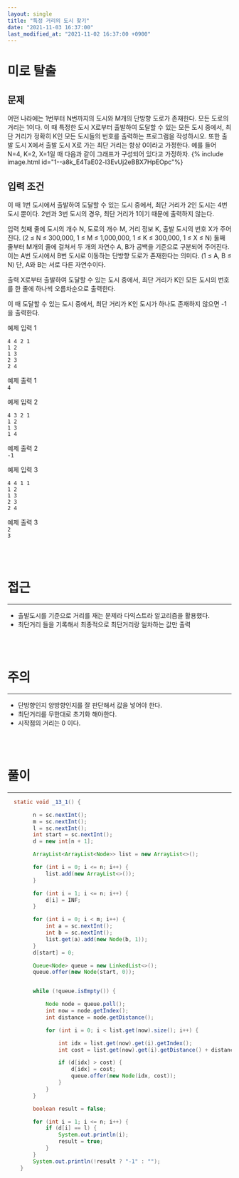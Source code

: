 ```yaml
---
layout: single
title: "특정 거리의 도시 찾기"
date: "2021-11-03 16:37:00"
last_modified_at: "2021-11-02 16:37:00 +0900"
---
```

미로 탈출
===



문제
---
어떤 나라에는 1번부터 N번까지의 도시와 M개의 단방향 도로가 존재한다. 모든 도로의 거리는 1이다.
이 때 특정한 도시 X로부터 출발하여 도달할 수 있는 모든 도시 중에서, 최단 거리가 정확히 K인 모든 도시들의 번호를 출력하는 프로그램을 작성하시오. 또한 출발 도시 X에서 출발 도시 X로 가는 최단 거리는 항상 0이라고 가정한다.
예를 들어 N=4, K=2, X=1일 때 다음과 같이 그래프가 구성되어 있다고 가정하자.
{% include image.html id="1--a8k_E4TaE02-l3EvUj2eBBX7HpEOpc"%}

입력 조건
---
이 때 1번 도시에서 출발하여 도달할 수 있는 도시 중에서, 최단 거리가 2인 도시는 4번 도시 뿐이다.  2번과 3번 도시의 경우, 최단 거리가 1이기 때문에 출력하지 않는다.

입력
첫째 줄에 도시의 개수 N, 도로의 개수 M, 거리 정보 K, 출발 도시의 번호 X가 주어진다. (2 ≤ N ≤ 300,000, 1 ≤ M ≤ 1,000,000, 1 ≤ K ≤ 300,000, 1 ≤ X ≤ N) 둘째 줄부터 M개의 줄에 걸쳐서 두 개의 자연수 A, B가 공백을 기준으로 구분되어 주어진다. 이는 A번 도시에서 B번 도시로 이동하는 단방향 도로가 존재한다는 의미다. (1 ≤ A, B ≤ N) 단, A와 B는 서로 다른 자연수이다.

출력
X로부터 출발하여 도달할 수 있는 도시 중에서, 최단 거리가 K인 모든 도시의 번호를 한 줄에 하나씩 오름차순으로 출력한다.

이 때 도달할 수 있는 도시 중에서, 최단 거리가 K인 도시가 하나도 존재하지 않으면 -1을 출력한다.

예제 입력 1 
```
4 4 2 1
1 2
1 3
2 3
2 4
```


예제 출력 1 <br>
`4`  

예제 입력 2 <br>
```
4 3 2 1
1 2
1 3
1 4
```  

예제 출력 2 <br>
`-1`  

예제 입력 3 
```
4 4 1 1
1 2
1 3
2 3
2 4
```

예제 출력 3 <br>
`2`<br>
`3`

<br><br>

접근
===
---
- 출발도시를 기준으로 거리를 재는 문제라 다익스트라 알고리즘을 활용했다.
- 최단거리 들을 기록해서 최종적으로 최단거리랑 일차하는 값만 출력

<br><br>

주의
====
---
- 단방향인지 양방향인지를 잘 판단해서 값을 넣어야 한다.
- 최단거리를 무한대로 초기화 해야한다.
- 시작점의 거리는 0 이다.

<br><br>

풀이
===
---
```java
  static void _13_1() {

        n = sc.nextInt();
        m = sc.nextInt();
        l = sc.nextInt();
        int start = sc.nextInt();
        d = new int[n + 1];

        ArrayList<ArrayList<Node>> list = new ArrayList<>();

        for (int i = 0; i <= n; i++) {
            list.add(new ArrayList<>());
        }

        for (int i = 1; i <= n; i++) {
            d[i] = INF;
        }

        for (int i = 0; i < m; i++) {
            int a = sc.nextInt();
            int b = sc.nextInt();
            list.get(a).add(new Node(b, 1));
        }
        d[start] = 0;

        Queue<Node> queue = new LinkedList<>();
        queue.offer(new Node(start, 0));


        while (!queue.isEmpty()) {

            Node node = queue.poll();
            int now = node.getIndex();
            int distance = node.getDistance();

            for (int i = 0; i < list.get(now).size(); i++) {

                int idx = list.get(now).get(i).getIndex();
                int cost = list.get(now).get(i).getDistance() + distance;

                if (d[idx] > cost) {
                    d[idx] = cost;
                    queue.offer(new Node(idx, cost));
                }
            }
        }

        boolean result = false;

        for (int i = 1; i <= n; i++) {
            if (d[i] == l) {
                System.out.println(i);
                result = true;
            }
        }
        System.out.println(!result ? "-1" : "");
    }
```
<br><br>

